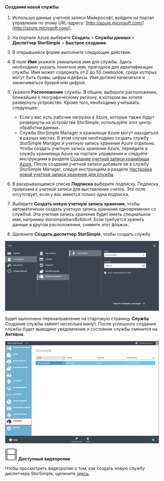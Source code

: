 <!--author=alkohli last changed: 11/16/15-->


#### Создание новой службы

1. Используя данные учетной записи Майкрософт, войдите на портал управления по этому URL-адресу: [http://azure.microsoft.com/](http://azure.microsoft.com/).

2. На портале Azure выберите **Создать** > **Службы данных** > **Диспетчер StorSimple** > **Быстрое создание**.

3. В открывшейся форме выполните следующие действия.
  1. В поле **Имя** укажите уникальное имя для службы. Здесь необходимо указать понятное имя, пригодное для идентификации службы. Имя может содержать от 2 до 50 символов, среди которых могут быть буквы, цифры и дефисы. Имя должно начинаться и заканчиваться буквой или цифрой.
  2. Укажите **Расположение** службы. В общем, выберите расположение, ближайшее к географическому региону, в котором вы хотите развернуть устройство. Кроме того, необходимо учитывать следующее: 
	 
		- Если у вас есть рабочие нагрузки в Azure, которые также будут развернуты на устройстве StorSimple, используйте этот центр обработки данных.
		- Служба StorSimple Manager и хранилище Azure могут находиться в разных местах. В этом случае необходимо создать службу StorSimple Manager и учетную запись хранения Azure отдельно. Чтобы создать учетную запись хранения Azure, перейдите в службу хранилища Azure на портале управления и следуйте инструкциям в разделе [Создание учетной записи хранилища Azure](storage-create-storage-account.md#create-a-storage-account). После создания учетной записи добавьте ее в службу StorSimple Manager, следуя инструкциям в разделе [Настройка новой учетной записи хранения для службы](storsimple-deployment-walkthrough.md#configure-a-new-storage-account-for-the-service).
		 
  3. В раскрывающемся списке **Подписка** выберите подписку. Подписка привязана к учетной записи для выставления счетов. Это поле отсутствует, если у вас имеется только одна подписка.
  4. Выберите **Создать новую учетную запись хранения**, чтобы автоматически создать учетную запись хранения одновременно со службой. Эта учетная запись хранения будет иметь специальное имя, например storsimplebwv8c6dcnf. Если требуется хранить данные в другом расположении, снимите этот флажок. 
  5. Щелкните **Создать диспетчер StorSimple**, чтобы создать службу.

   ![Создать диспетчера StorSimple](./media/storsimple-create-new-service/HCS_CreateAService-include.png)

  Будет выполнено перенаправление на стартовую страницу **Служба**. Создание службы займет несколько минут. После успешного создания службы будет выведено уведомление и состояние службы сменится на **Активна**.
 
   ![Создание службы](./media/storsimple-create-new-service/HCS_StorSimpleManagerServicePage-include.png)

![Доступный видеоролик](./media/storsimple-create-new-service/Video_icon.png) **Доступный видеоролик**

Чтобы просмотреть видеоролик о том, как создать новую службу диспетчера StorSimple, щелкните [здесь](http://azure.microsoft.com/documentation/videos/create-a-storsimple-manager-service/).

<!---HONumber=Nov15_HO4-->
